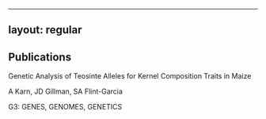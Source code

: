  ---
layout: regular
---



<div class="col-lg-8 col-lg-offset-2 text-left">
                    <h2 class="section-heading">Publications </h2>
                    <p>Genetic Analysis of Teosinte Alleles for Kernel Composition Traits in Maize</p>
                     <p> A Karn, JD Gillman, SA Flint-Garcia</p>
                     <p> G3: GENES, GENOMES, GENETICS</p>
                   
                     
  </div>
